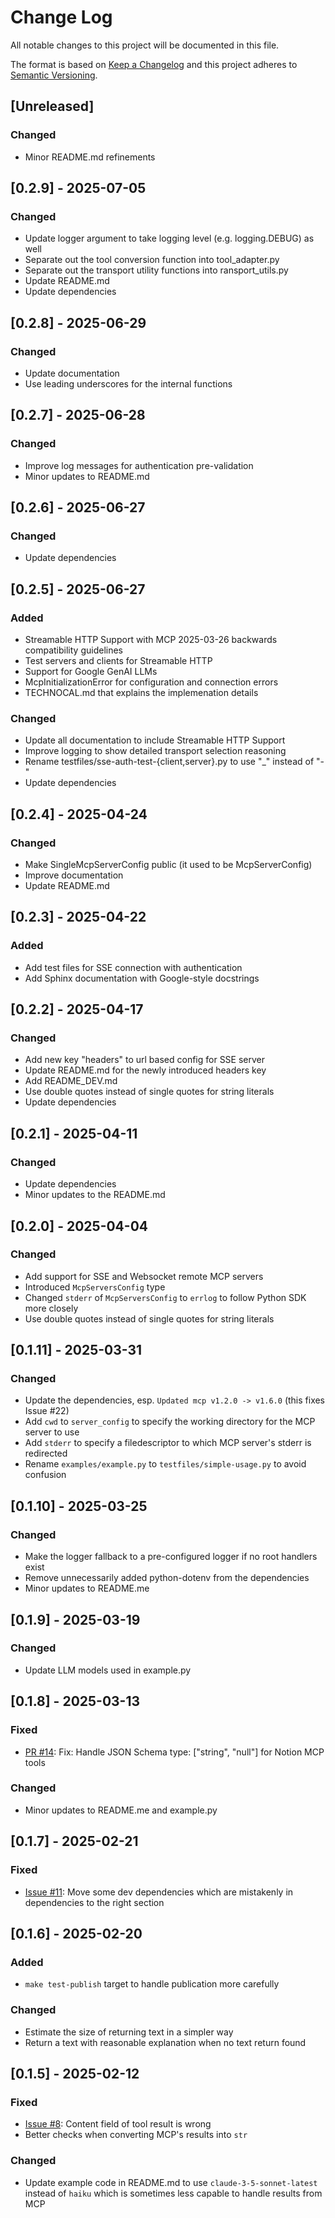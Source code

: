 # Change Log

All notable changes to this project will be documented in this file.

The format is based on [Keep a Changelog](http://keepachangelog.com/)
and this project adheres to [Semantic Versioning](http://semver.org/).

## [Unreleased]

### Changed
- Minor README.md refinements


## [0.2.9] - 2025-07-05

### Changed
- Update logger argument to take logging level (e.g. logging.DEBUG) as well
- Separate out the tool conversion function into tool_adapter.py
- Separate out the transport utility functions into ransport_utils.py
- Update README.md
- Update dependencies


## [0.2.8] - 2025-06-29

### Changed
- Update documentation
- Use leading underscores for the internal functions


## [0.2.7] - 2025-06-28

### Changed
- Improve log messages for authentication pre-validation
- Minor updates to README.md


## [0.2.6] - 2025-06-27

### Changed
- Update dependencies


## [0.2.5] - 2025-06-27

### Added
- Streamable HTTP Support with MCP 2025-03-26 backwards compatibility guidelines
- Test servers and clients for Streamable HTTP
- Support for Google GenAI LLMs
- McpInitializationError for configuration and connection errors
- TECHNOCAL.md that explains the implemenation details

### Changed
- Update all documentation to include Streamable HTTP Support
- Improve logging to show detailed transport selection reasoning
- Rename testfiles/sse-auth-test-{client,server}.py to use "_" instead of "-" 
- Update dependencies


## [0.2.4] - 2025-04-24

### Changed
- Make SingleMcpServerConfig public (it used to be McpServerConfig)
- Improve documentation
- Update README.md


## [0.2.3] - 2025-04-22

### Added
- Add test files for SSE connection with authentication
- Add Sphinx documentation with Google-style docstrings


## [0.2.2] - 2025-04-17

### Changed
- Add new key "headers" to url based config for SSE server
- Update README.md for the newly introduced headers key
- Add README_DEV.md
- Use double quotes instead of single quotes for string literals
- Update dependencies


## [0.2.1] - 2025-04-11

### Changed
- Update dependencies
- Minor updates to the README.md


## [0.2.0] - 2025-04-04

### Changed
- Add support for SSE and Websocket remote MCP servers
- Introduced `McpServersConfig` type
- Changed `stderr` of `McpServersConfig` to `errlog` to follow Python SDK more closely
- Use double quotes instead of single quotes for string literals


## [0.1.11] - 2025-03-31

### Changed
- Update the dependencies, esp. `Updated mcp v1.2.0 -> v1.6.0` (this fixes Issue #22)
- Add `cwd` to `server_config` to specify the working directory for the MCP server to use
- Add `stderr` to specify a filedescriptor to which MCP server's stderr is redirected
- Rename `examples/example.py` to `testfiles/simple-usage.py` to avoid confusion


## [0.1.10] - 2025-03-25

### Changed
- Make the logger fallback to a pre-configured logger if no root handlers exist
- Remove unnecessarily added python-dotenv from the dependencies
- Minor updates to README.me


## [0.1.9] - 2025-03-19

### Changed
- Update LLM models used in example.py


## [0.1.8] - 2025-03-13

### Fixed
- [PR #14](https://github.com/hideya/langchain-mcp-tools-py/pull/14): Fix: Handle JSON Schema type: ["string", "null"] for Notion MCP tools

### Changed
- Minor updates to README.me and example.py


## [0.1.7] - 2025-02-21

### Fixed
- [Issue #11](https://github.com/hideya/langchain-mcp-tools-py/issues/11): Move some dev dependencies which are mistakenly in dependencies to the right section


## [0.1.6] - 2025-02-20

### Added
- `make test-publish` target to handle publication more carefully

### Changed
- Estimate the size of returning text in a simpler way
- Return a text with reasonable explanation when no text return found


## [0.1.5] - 2025-02-12

### Fixed
- [Issue #8](https://github.com/hideya/langchain-mcp-tools-py/issues/8): Content field of tool result is wrong
- Better checks when converting MCP's results into `str`

### Changed
- Update example code in README.md to use `claude-3-5-sonnet-latest`
  instead of `haiku` which is sometimes less capable to handle results from MCP
